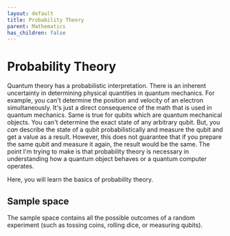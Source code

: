 ```yaml
---
layout: default
title: Probability Theory
parent: Mathematics
has_children: false
---
```


# Probability Theory
Quantum theory has a probabilistic interpretation. 
There is an inherent uncertainty in determining physical quantities in quantum mechanics. 
For example, you can't determine the position and velocity of an electron simultaneously. 
It's just a direct consequence of the math that is used in quantum mechanics. 
Same is true for qubits which are quantum mechanical objects. 
You can't determine the exact state of any arbitrary qubit.
But, you _can_ describe the state of a qubit probabilistically and measure the qubit and get a value as a result. 
However, this does not guarantee that if you prepare the same qubit and measure it again, the result would be the same. 
The point I'm trying to make is that probability theory is necessary in understanding how a quantum object behaves or a quantum computer operates.  

Here, you will learn the basics of probability theory. 

## Sample space 
The sample space contains all the possible outcomes of a random experiment (such as tossing coins, rolling dice, or measuring qubits).

